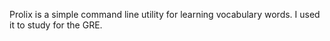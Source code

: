 Prolix is a simple command line utility for learning vocabulary words.
I used it to study for the GRE.
